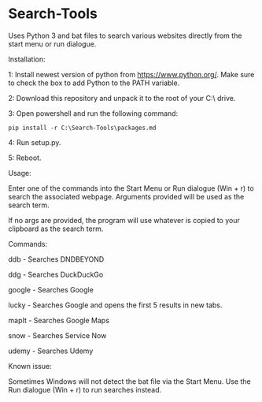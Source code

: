 # Search-Tools

Uses Python 3 and bat files to search various websites directly from the start menu or run dialogue. 

Installation:

1: Install newest version of python from https://www.python.org/. Make sure to check the box to add Python to the PATH variable.

2: Download this repository and unpack it to the root of your C:\ drive.

3: Open powershell and run the following command:

    pip install -r C:\Search-Tools\packages.md

4: Run setup.py.

5: Reboot.

Usage:

Enter one of the commands into the Start Menu or Run dialogue (Win + r) to search the associated webpage. Arguments provided will be used as the search term. 

If no args are provided, the program will use whatever is copied to your clipboard as the search term.

Commands:

ddb - Searches DNDBEYOND

ddg - Searches DuckDuckGo

google - Searches Google

lucky - Searches Google and opens the first 5 results in new tabs.

mapIt - Searches Google Maps

snow - Searches Service Now

udemy - Searches Udemy

Known issue:

Sometimes Windows will not detect the bat file via the Start Menu. Use the Run dialogue (Win + r) to run searches instead.
